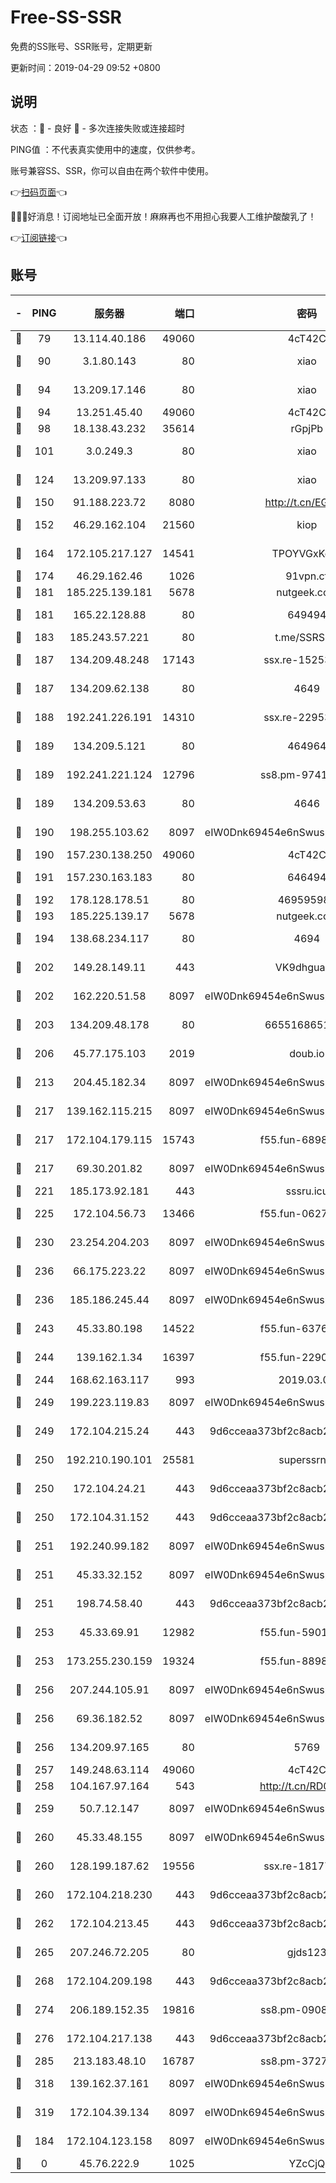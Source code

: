 # Free-SS-SSR

免费的SS账号、SSR账号，定期更新

更新时间：2019-04-29 09:52 +0800

## 说明

状态     ：🙂 - 良好 🙁 - 多次连接失败或连接超时

PING值   ：不代表真实使用中的速度，仅供参考。

账号兼容SS、SSR，你可以自由在两个软件中使用。

👉[扫码页面](https://liesauer.github.io/Free-SS-SSR/)👈

🎉🎉🎉好消息！订阅地址已全面开放！麻麻再也不用担心我要人工维护酸酸乳了！

👉[订阅链接](https://www.liesauer.net/yogurt/subscribe?ACCESS_TOKEN=DAYxR3mMaZAsaqUb)👈

## 账号

|-|PING|服务器|端口|密码|加密方式|区域|
|:----:|:----:|:-----:|-----:|:----:|:----:|:----:|
|🙂|79|13.114.40.186|49060|4cT42C|chacha20|JP|
|🙂|90|3.1.80.143|80|xiao|aes-128-ctr|SG|
|🙂|94|13.209.17.146|80|xiao|aes-128-ctr|KR|
|🙂|94|13.251.45.40|49060|4cT42C|chacha20|SG|
|🙂|98|18.138.43.232|35614|rGpjPb|rc4-md5|SG|
|🙂|101|3.0.249.3|80|xiao|aes-128-ctr|SG|
|🙂|124|13.209.97.133|80|xiao|aes-128-ctr|KR|
|🙂|150|91.188.223.72|8080|http://t.cn/EGJIyrl|rc4-md5|RU|
|🙂|152|46.29.162.104|21560|kiop|aes-128-ctr|RU|
|🙂|164|172.105.217.127|14541|TPOYVGxKglpi|aes-256-cfb|JP|
|🙂|174|46.29.162.46|1026|91vpn.cf|rc4-md5|RU|
|🙂|181|185.225.139.181|5678|nutgeek.com|rc4-md5|US|
|🙂|181|165.22.128.88|80|649494|aes-256-cfb|US|
|🙂|183|185.243.57.221|80|t.me/SSRSUB|rc4-md5|US|
|🙂|187|134.209.48.248|17143|ssx.re-15253332|aes-256-cfb|US|
|🙂|187|134.209.62.138|80|4649|aes-256-cfb|US|
|🙂|188|192.241.226.191|14310|ssx.re-22953616|aes-256-cfb|US|
|🙂|189|134.209.5.121|80|464964|aes-256-cfb|US|
|🙂|189|192.241.221.124|12796|ss8.pm-97415014|aes-256-cfb|US|
|🙂|189|134.209.53.63|80|4646|aes-256-cfb|US|
|🙂|190|198.255.103.62|8097|eIW0Dnk69454e6nSwuspv9DmS201tQ0D|aes-256-cfb|US|
|🙂|190|157.230.138.250|49060|4cT42C|chacha20|US|
|🙂|191|157.230.163.183|80|646494|aes-256-cfb|US|
|🙂|192|178.128.178.51|80|469595985|chacha20|US|
|🙂|193|185.225.139.17|5678|nutgeek.com|rc4-md5|US|
|🙂|194|138.68.234.117|80|4694|aes-256-cfb|US|
|🙂|202|149.28.149.11|443|VK9dhgualsL|aes-256-cfb|SG|
|🙂|202|162.220.51.58|8097|eIW0Dnk69454e6nSwuspv9DmS201tQ0D|aes-256-cfb|US|
|🙂|203|134.209.48.178|80|6655168651651|aes-256-cfb|US|
|🙂|206|45.77.175.103|2019|doub.io|aes-128-ctr|SG|
|🙂|213|204.45.182.34|8097|eIW0Dnk69454e6nSwuspv9DmS201tQ0D|aes-256-cfb|US|
|🙂|217|139.162.115.215|8097|eIW0Dnk69454e6nSwuspv9DmS201tQ0D|aes-256-cfb|JP|
|🙂|217|172.104.179.115|15743|f55.fun-68985819|aes-256-cfb|SG|
|🙂|217|69.30.201.82|8097|eIW0Dnk69454e6nSwuspv9DmS201tQ0D|aes-256-cfb|US|
|🙂|221|185.173.92.181|443|sssru.icu|rc4-md5|RU|
|🙂|225|172.104.56.73|13466|f55.fun-06272159|aes-256-cfb|SG|
|🙂|230|23.254.204.203|8097|eIW0Dnk69454e6nSwuspv9DmS201tQ0D|aes-256-cfb|US|
|🙂|236|66.175.223.22|8097|eIW0Dnk69454e6nSwuspv9DmS201tQ0D|aes-256-cfb|US|
|🙂|236|185.186.245.44|8097|eIW0Dnk69454e6nSwuspv9DmS201tQ0D|aes-256-cfb|NL|
|🙂|243|45.33.80.198|14522|f55.fun-63768886|aes-256-cfb|US|
|🙂|244|139.162.1.34|16397|f55.fun-22901981|aes-256-cfb|SG|
|🙂|244|168.62.163.117|993|2019.03.07|rc4-md5|US|
|🙂|249|199.223.119.83|8097|eIW0Dnk69454e6nSwuspv9DmS201tQ0D|aes-256-cfb|US|
|🙂|249|172.104.215.24|443|9d6cceaa373bf2c8acb22e60b6a58be6|aes-256-cfb|US|
|🙂|250|192.210.190.101|25581|superssrnet|aes-256-cfb|US|
|🙂|250|172.104.24.21|443|9d6cceaa373bf2c8acb22e60b6a58be6|aes-256-cfb|US|
|🙂|250|172.104.31.152|443|9d6cceaa373bf2c8acb22e60b6a58be6|aes-256-cfb|US|
|🙂|251|192.240.99.182|8097|eIW0Dnk69454e6nSwuspv9DmS201tQ0D|aes-256-cfb|US|
|🙂|251|45.33.32.152|8097|eIW0Dnk69454e6nSwuspv9DmS201tQ0D|aes-256-cfb|US|
|🙂|251|198.74.58.40|443|9d6cceaa373bf2c8acb22e60b6a58be6|aes-256-cfb|US|
|🙂|253|45.33.69.91|12982|f55.fun-59010527|aes-256-cfb|US|
|🙂|253|173.255.230.159|19324|f55.fun-88986794|aes-256-cfb|US|
|🙂|256|207.244.105.91|8097|eIW0Dnk69454e6nSwuspv9DmS201tQ0D|aes-256-cfb|US|
|🙂|256|69.36.182.52|8097|eIW0Dnk69454e6nSwuspv9DmS201tQ0D|aes-256-cfb|US|
|🙂|256|134.209.97.165|80|5769|aes-256-cfb|SG|
|🙂|257|149.248.63.114|49060|4cT42C|chacha20|CA|
|🙂|258|104.167.97.164|543|http://t.cn/RD0D7sx|rc4-md5|CA|
|🙂|259|50.7.12.147|8097|eIW0Dnk69454e6nSwuspv9DmS201tQ0D|aes-256-cfb|BR|
|🙂|260|45.33.48.155|8097|eIW0Dnk69454e6nSwuspv9DmS201tQ0D|aes-256-cfb|US|
|🙂|260|128.199.187.62|19556|ssx.re-18177136|aes-256-cfb|SG|
|🙂|260|172.104.218.230|443|9d6cceaa373bf2c8acb22e60b6a58be6|aes-256-cfb|US|
|🙂|262|172.104.213.45|443|9d6cceaa373bf2c8acb22e60b6a58be6|aes-256-cfb|US|
|🙂|265|207.246.72.205|80|gjds123|aes-256-cfb|US|
|🙂|268|172.104.209.198|443|9d6cceaa373bf2c8acb22e60b6a58be6|aes-256-cfb|US|
|🙂|274|206.189.152.35|19816|ss8.pm-09089260|aes-256-cfb|SG|
|🙂|276|172.104.217.138|443|9d6cceaa373bf2c8acb22e60b6a58be6|aes-256-cfb|US|
|🙂|285|213.183.48.10|16787|ss8.pm-37272176|rc4-md5|RU|
|🙂|318|139.162.37.161|8097|eIW0Dnk69454e6nSwuspv9DmS201tQ0D|aes-256-cfb|SG|
|🙂|319|172.104.39.134|8097|eIW0Dnk69454e6nSwuspv9DmS201tQ0D|aes-256-cfb|SG|
|🙁|184|172.104.123.158|8097|eIW0Dnk69454e6nSwuspv9DmS201tQ0D|aes-256-cfb|JP|
|🙁|0|45.76.222.9|1025|YZcCjQ|rc4-md5|JP|
